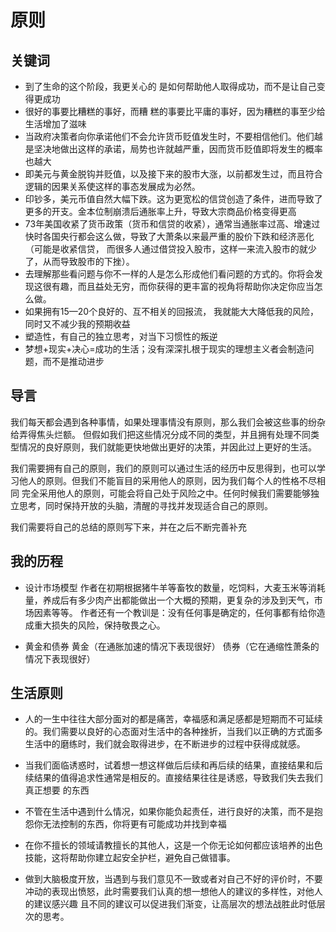 # 原则
## 关键词
- 到了生命的这个阶段，我更关心的 是如何帮助他人取得成功，而不是让自己变得更成功
- 很好的事要比糟糕的事好，而糟 糕的事要比平庸的事好，因为糟糕的事至少给生活增加了滋味
- 当政府决策者向你承诺他们不会允许货币贬值发生时，不要相信他们。他们越是坚决地做出这样的承诺，局势也许就越严重，因而货币贬值即将发生的概率也越大
- 即美元与黄金脱钩并贬值，以及接下来的股市大涨，以前都发生过，而且符合逻辑的因果关系使这样的事态发展成为必然。
- 印钞多，美元币值自然大幅下跌。这为更宽松的信贷创造了条件，进而导致了更多的开支。金本位制崩溃后通胀率上升，导致大宗商品价格变得更高
- 73年美国收紧了货币政策（货币和信贷的收紧），通常当通胀率过高、增速过快时各国央行都会这么做，导致了大萧条以来最严重的股价下跌和经济恶化（可能是收紧信贷，
  而很多人通过借贷投入股市，这样一来流入股市的就少了，从而导致股市的下挫）。
- 去理解那些看问题与你不一样的人是怎么形成他们看问题的方式的。你将会发现这很有趣，而且益处无穷，而你获得的更丰富的视角将帮助你决定你应当怎么做。
- 如果拥有15—20个良好的、互不相关的回报流， 我就能大大降低我的风险，同时又不减少我的预期收益
- 塑造性，有自己的独立思考，对当下习惯性的叛逆
- 梦想+现实+决心=成功的生活；没有深深扎根于现实的理想主义者会制造问题，而不是推动进步


## 导言
我们每天都会遇到各种事情，如果处理事情没有原则，那么我们会被这些事的纷杂给弄得焦头烂额。
但假如我们把这些情况分成不同的类型，并且拥有处理不同类型情况的良好原则，我们就能更快地做出更好的决策，并因此过上更好的生活。

我们需要拥有自己的原则，我们的原则可以通过生活的经历中反思得到，也可以学习他人的原则。但我们不能盲目的采用他人的原则，因为我们每个人的性格不尽相同
完全采用他人的原则，可能会将自己处于风险之中。任何时候我们需要能够独立思考，同时保持开放的头脑，清醒的寻找并发现适合自己的原则。

我们需要将自己的总结的原则写下来，并在之后不断完善补充

## 我的历程
- 设计市场模型
  作者在初期根据猪牛羊等畜牧的数量，吃饲料，大麦玉米等消耗量，养成后有多少肉产出都能做出一个大概的预期，更复杂的涉及到天气，市场因素等等。
  作者还有一个教训是：没有任何事是确定的，任何事都有给你造成重大损失的风险，保持敬畏之心。

- 黄金和债券
  黄金（在通胀加速的情况下表现很好）
  债券（它在通缩性萧条的情况下表现很好）

## 生活原则
- 人的一生中往往大部分面对的都是痛苦，幸福感和满足感都是短期而不可延续的。我们需要以良好的心态面对生活中的各种挫折，当我们以正确的方式面多
  生活中的磨练时，我们就会取得进步，在不断进步的过程中获得成就感。

- 当我们面临诱惑时，试着想一想这样做后后续和再后续的结果，直接结果和后续结果的值得追求性通常是相反的。直接结果往往是诱惑，导致我们失去我们真正想要
  的东西

- 不管在生活中遇到什么情况，如果你能负起责任，进行良好的决策，而不是抱怨你无法控制的东西，你将更有可能成功并找到幸福

- 在你不擅长的领域请教擅长的其他人，这是一个你无论如何都应该培养的出色技能，这将帮助你建立起安全护栏，避免自己做错事。

- 做到大脑极度开放，当遇到与我们意见不一致或者对自己不好的评价时，不要冲动的表现出愤怒，此时需要我们认真的想一想他人的建议的多样性，对他人的建议感兴趣
  且不同的建议可以促进我们渐变，让高层次的想法战胜此时低层次的思考。
